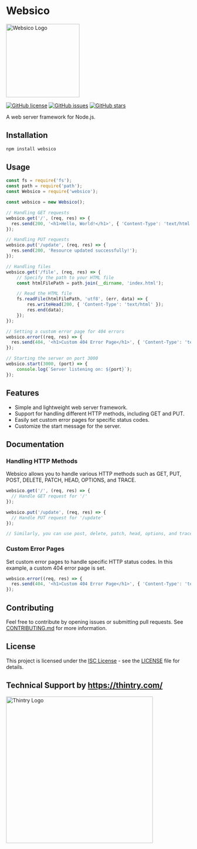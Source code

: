 # Websico

<img src="https://thintry.com/wp-content/uploads/2023/12/websico.jslogo.png" alt="Websico Logo" width="200">

[![GitHub license](https://img.shields.io/github/license/mrsajadpp/websico.svg)](https://github.com/mrsajadpp/websico/blob/main/LICENSE)
[![GitHub issues](https://img.shields.io/github/issues/mrsajadpp/websico.svg)](https://github.com/mrsajadpp/websico/issues)
[![GitHub stars](https://img.shields.io/github/stars/mrsajadpp/websico.svg)](https://github.com/mrsajadpp/websico/stargazers)

A web server framework for Node.js.

## Installation

```bash
npm install websico
```

## Usage

```javascript
const fs = require('fs');
const path = require('path');
const Websico = require('websico');

const websico = new Websico();

// Handling GET requests
websico.get('/', (req, res) => {
  res.send(200, '<h1>Hello, World!</h1>', { 'Content-Type': 'text/html' });
});

// Handling PUT requests
websico.put('/update', (req, res) => {
  res.send(200, 'Resource updated successfully!');
});

// Handling files
websico.get('/file', (req, res) => {
    // Specify the path to your HTML file
    const htmlFilePath = path.join(__dirname, 'index.html');

    // Read the HTML file
    fs.readFile(htmlFilePath, 'utf8', (err, data) => {
        res.writeHead(200, { 'Content-Type': 'text/html' });
        res.end(data);
    });
});

// Setting a custom error page for 404 errors
websico.error((req, res) => {
  res.send(404, '<h1>Custom 404 Error Page</h1>', { 'Content-Type': 'text/html' });
});

// Starting the server on port 3000
websico.start(3000, (port) => {
    console.log(`Server listening on: ${port}`);
});
```

## Features

- Simple and lightweight web server framework.
- Support for handling different HTTP methods, including GET and PUT.
- Easily set custom error pages for specific status codes.
- Customize the start message for the server.

## Documentation

### Handling HTTP Methods

Websico allows you to handle various HTTP methods such as GET, PUT, POST, DELETE, PATCH, HEAD, OPTIONS, and TRACE.

```javascript
websico.get('/', (req, res) => {
  // Handle GET request for '/'
});

websico.put('/update', (req, res) => {
  // Handle PUT request for '/update'
});

// Similarly, you can use post, delete, patch, head, options, and trace methods
```

### Custom Error Pages

Set custom error pages to handle specific HTTP status codes. In this example, a custom 404 error page is set.

```javascript
websico.error((req, res) => {
  res.send(404, '<h1>Custom 404 Error Page</h1>', { 'Content-Type': 'text/html' });
});
```

## Contributing

Feel free to contribute by opening issues or submitting pull requests. See [CONTRIBUTING.md](CONTRIBUTING.md) for more information.

## License

This project is licensed under the [ISC License](https://opensource.org/licenses/ISC) - see the [LICENSE](LICENSE) file for details.

## Technical Support by https://thintry.com/

<img src="https://thintry.com/wp-content/uploads/2023/12/nobnr2-1.png" alt="Thintry Logo" width="400">
